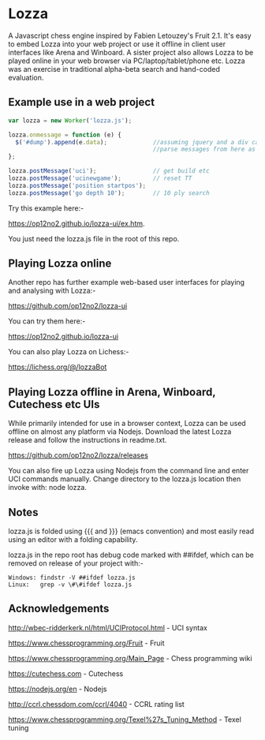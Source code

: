 # Lozza

A Javascript chess engine inspired by Fabien Letouzey's Fruit 2.1. It's easy to embed Lozza into your web project or use it offline in client user interfaces like Arena and Winboard. A sister project also allows Lozza to be played online in your web browser via PC/laptop/tablet/phone etc. Lozza was an exercise in traditional alpha-beta search and hand-coded evaluation. 

## Example use in a web  project

```Javascript
var lozza = new Worker('lozza.js');

lozza.onmessage = function (e) {
  $('#dump').append(e.data);             //assuming jquery and a div called #dump
                                         //parse messages from here as required
};

lozza.postMessage('uci');                // get build etc
lozza.postMessage('ucinewgame');         // reset TT
lozza.postMessage('position startpos');
lozza.postMessage('go depth 10');        // 10 ply search
```

Try this example here:-

https://op12no2.github.io/lozza-ui/ex.htm.

You just need the lozza.js file in the root of this repo.

## Playing Lozza online

Another repo has further example web-based user interfaces for playing and analysing with Lozza:-

https://github.com/op12no2/lozza-ui

You can try them here:-

https://op12no2.github.io/lozza-ui

You can also play Lozza on Lichess:-

https://lichess.org/@/lozzaBot

## Playing Lozza offline in Arena, Winboard, Cutechess etc UIs

While primarily intended for use in a browser context, Lozza can be used offline on almost any platform via Nodejs. Download the latest Lozza release and follow the instructions in readme.txt.

https://github.com/op12no2/lozza/releases
  
You can also fire up Lozza using Nodejs from the command line and enter UCI commands manually.  Change directory to the lozza.js location then invoke with: node lozza.

## Notes

lozza.js is folded using {{{ and }}} (emacs convention) and most easily read using an editor with a folding capability.

lozza.js in the repo root has debug code marked with ##ifdef, which can be removed on release of your project with:-

```
Windows: findstr -V ##ifdef lozza.js
Linux:   grep -v \#\#ifdef lozza.js
```

## Acknowledgements

http://wbec-ridderkerk.nl/html/UCIProtocol.html - UCI syntax

https://www.chessprogramming.org/Fruit - Fruit

https://www.chessprogramming.org/Main_Page - Chess programming wiki

https://cutechess.com - Cutechess

https://nodejs.org/en - Nodejs

http://ccrl.chessdom.com/ccrl/4040 - CCRL rating list

https://www.chessprogramming.org/Texel%27s_Tuning_Method - Texel tuning
